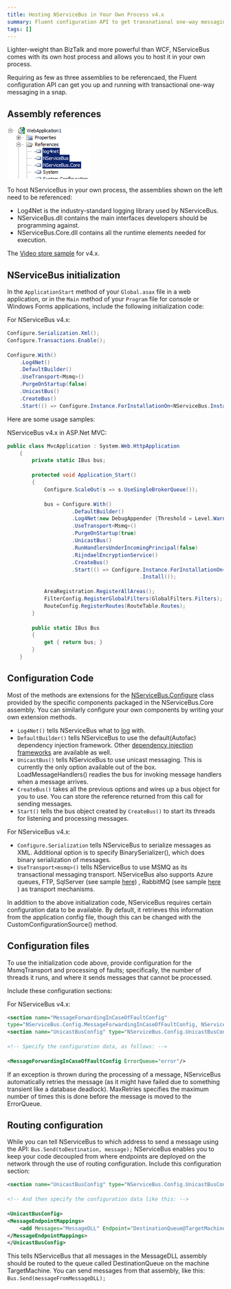 ```yaml
---
title: Hosting NServiceBus in Your Own Process v4.x
summary: Fluent configuration API to get transnational one-way messaging, referencing only three assemblies.
tags: []
---
```


Lighter-weight than BizTalk and more powerful than WCF, NServiceBus comes with its own host process and allows you to host it in your own process.

Requiring as few as three assemblies to be referencaed, the Fluent configuration API can get you up and running with transactional one-way messaging in a snap.

Assembly references
-------------------

![Assembly references](webapp_references.png)

To host NServiceBus in your own process, the assemblies shown on the left need to be referenced:

-   Log4Net is the industry-standard logging library used by NServiceBus.
-   NServiceBus.dll contains the main interfaces developers should be programming against.
-   NServiceBus.Core.dll contains all the runtime elements needed for execution.

The [Video store sample](https://github.com/Particular/NServiceBus.Msmq.Samples/tree/master/VideoStore.Msmq) for v4.x.


NServiceBus initialization
--------------------------

In the `ApplicationStart` method of your `Global.asax` file in a web application, or in the `Main` method of your `Program` file for console or Windows Forms applications, include the following initialization code:

For NServiceBus v4.x:

```C#
Configure.Serialization.Xml();
Configure.Transactions.Enable();

Configure.With()
    .Log4Net()
    .DefaultBuilder()
    .UseTransport<Msmq>()
    .PurgeOnStartup(false)
    .UnicastBus()
    .CreateBus()
    .Start(() => Configure.Instance.ForInstallationOn<NServiceBus.Installation.Environments.Windows>().Install());

```

Here are some usage samples:

NServiceBus v4.x in ASP.Net MVC:

```C#
public class MvcApplication : System.Web.HttpApplication
    {
        private static IBus bus;

        protected void Application_Start()
        {
            Configure.ScaleOut(s => s.UseSingleBrokerQueue());

            bus = Configure.With()
                     .DefaultBuilder()
                     .Log4Net(new DebugAppender {Threshold = Level.Warn})
                     .UseTransport<Msmq>()
                     .PurgeOnStartup(true)
                     .UnicastBus()
                     .RunHandlersUnderIncomingPrincipal(false)
                     .RijndaelEncryptionService()
                     .CreateBus()
                     .Start(() => Configure.Instance.ForInstallationOn<NServiceBus.Installation.Environments.Windows>()
                                           .Install());

            AreaRegistration.RegisterAllAreas();
            FilterConfig.RegisterGlobalFilters(GlobalFilters.Filters);
            RouteConfig.RegisterRoutes(RouteTable.Routes);
        }

        public static IBus Bus
        {
            get { return bus; }
        }
    }
```

Configuration Code
------------------

Most of the methods are extensions for the
[NServiceBus.Configure](https://github.com/Particular/NServiceBus/tree/master/src/NServiceBus.Core/Config) class provided by the specific components packaged in the NServiceBus.Core assembly. You can similarly configure your own components by writing your own extension methods.

-   `Log4Net()` tells NServiceBus what to [log](logging-in-nservicebus.md) with.
-   `DefaultBuilder()` tells NServiceBus to use the default(Autofac) dependency injection framework. Other [dependency injection frameworks](containers.md) are available as well.
-   `UnicastBus()` tells NServiceBus to use unicast messaging. This is currently the only option available out of the box. LoadMessageHandlers() readies the bus for invoking message handlers when a message arrives.
-   `CreateBus()` takes all the previous options and wires up a bus object for you to use. You can store the reference returned from this call for sending messages.
-   `Start()` tells the bus object created by `CreateBus()` to start its threads for listening and processing messages.

For NServiceBus v4.x:

-   `Configure.Serialization` tells NServiceBus to serialize messages as XML. Additional option is to specify BinarySerializer(), which does binary serialization of messages.
-   `UseTransport<msmq>()` tells NServiceBus to use MSMQ as its transactional messaging transport. NServiceBus also supports Azure queues, FTP, SqlServer (see sample [here](https://github.com/Particular/NServiceBus.SqlServer.Samples)) <!--, ActiveMQ (see sample [here](https://github.com/Particular/NServiceBus.ActiveMQ.Samples)) -->, RabbitMQ (see sample [here](https://github.com/Particular/NServiceBus.RabbitMQ.Samples) ) as transport mechanisms.

In addition to the above initialization code, NServiceBus requires certain configuration data to be available. By default, it retrieves this information from the application config file, though this can be changed with the CustomConfigurationSource() method.


Configuration files
-------------------

To use the initialization code above, provide configuration for the MsmqTransport and processing of faults; specifically, the number of threads it runs, and where it sends messages that cannot be processed.

Include these configuration sections:

For NServiceBus v4.x:

```XML
<section name="MessageForwardingInCaseOfFaultConfig" 
type="NServiceBus.Config.MessageForwardingInCaseOfFaultConfig, NServiceBus.Core"/>
<section name="UnicastBusConfig" type="NServiceBus.Config.UnicastBusConfig, NServiceBus.Core"/>

<!-- Specify the configuration data, as follows: -->

<MessageForwardingInCaseOfFaultConfig ErrorQueue="error"/>
```

 If an exception is thrown during the processing of a message, NServiceBus automatically retries the message (as it might have failed due to something transient like a database deadlock). MaxRetries specifies the maximum number of times this is done before the message is moved to the ErrorQueue.

Routing configuration
---------------------

While you can tell NServiceBus to which address to send a message using the API: `Bus.Send(toDestination, message);` NServiceBus enables you to keep your code decoupled from where endpoints are deployed on the network through the use of routing configuration. Include this configuration section:

```XML
<section name="UnicastBusConfig" type="NServiceBus.Config.UnicastBusConfig, NServiceBus.Core"/>

<!-- And then specify the configuration data like this: -->

<UnicastBusConfig>
<MessageEndpointMappings>
    <add Messages="MessageDLL" Endpoint="DestinationQueue@TargetMachine"/>
</MessageEndpointMappings>
</UnicastBusConfig>  
```

 This tells NServiceBus that all messages in the MessageDLL assembly should be routed to the queue called DestinationQueue on the machine TargetMachine. You can send messages from that assembly, like this: `Bus.Send(messageFromMessageDLL);`




